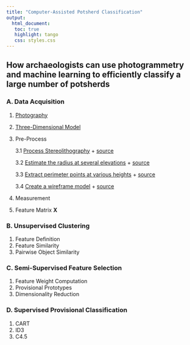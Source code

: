 ```yaml
---
title: "Computer-Assisted Potsherd Classification"
output:
  html_document:
   toc: true
   highlight: tango
   css: styles.css
---
```

## How archaeologists can use photogrammetry and machine learning to efficiently classify a large number of potsherds

### A. Data Acquisition
1. [Photography](./markdown/Part_A1.md)
2. [Three-Dimensional Model](./markdown/Part_A2.md)
3. Pre-Process

    3.1 [Process Stereolithography](./markdown/Part_A3_1.md)
        + [source](./R/Part_A3_1.R)

    3.2 [Estimate the radius at several elevations](./markdown/step2.md)
        + [source](./R/step2.R)

    3.3 [Extract perimeter points at various heights](./markdown/step3.md)
        + [source](./R/step3.R)

    3.4 [Create a wireframe model](./markdown/step4.md)
        + [source](./R/step4.R)

4.  Measurement
5.  Feature Matrix **X**

### B. Unsupervised Clustering
1. Feature Definition
2. Feature Similarity
3. Pairwise Object Similarity

### C. Semi-Supervised Feature Selection
1. Feature Weight Computation
2. Provisional Prototypes
3. Dimensionality Reduction

### D. Supervised Provisional Classification
1. CART
2. ID3
3. C4.5

